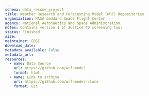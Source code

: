 ```yaml
---
schema: data_rescue_project 
title: Weather Research and Forecasting Model (WRF) Repositories
organization: NASA Goddard Space Flight Center
agency: National Aeronautics and Space Administration
notes: Contains version 1 of Justice 40 screening tool
status: Finished
size: 
maintainer: EDGI
download_date: 
metadata_available: False
metadata_url: 
resources:
  - name: Data Source
    url: https://github.com/wrf-model
    format: html
  - name: Link to archive
    url: https://github.com/wrf-model-clone
    format: Git
---
```

